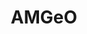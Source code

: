 ---
description: "Collaborative data science tool for high-latitude geospace observations\n\n
  AMGeO is a collaborative data science platform for the geospace science community
  for bringing together a diverse set of heterogeneous geospace observations from
  NSF-funded facility programs and individual community users to obtain complete maps
  of high-latitude ionospheric electrodynamics for scientific discovery and space
  weather research. The platform is made of the AMGeO open-source software and web
  application services that facilitate the data acquisition and pre-processing steps
  that are otherwise prohibitively labor-intensive. It is developed at the University
  of Colorado Boulder by the AMGeO Team, with support from the NSF Earth Cube program. "
notes: Currently AMGeO is capable of ingesting SuperDARN and SuperMAG data. In future
  AMGeO software releases, AMGeO will be able to use other types of data, such as
  Iridium magnetic fields provided by the AMPERE program
relationships_to_other_tools: 'Provides access to SuperMAG and SuperDARN data and
  the Assimilative Mapping of Ionospheric Electrodynamics (AMIE) model


  Dependencies: geospacepy-lite; OvationPyme; apexpy


  Data Dependencies: availability of SuperDARN and SuperMAG data for the selected
  datetime'
shortname: amgeo
timestamp: Fri, 11 Feb 2022 13:53:29 GMT
title: AMGeO
tool/software: AMGeO
type: access tool
uuid: 2611ac23-0c52-4495-8010-3392f25ec53f
website_link: https://amgeo.colorado.edu/home
---